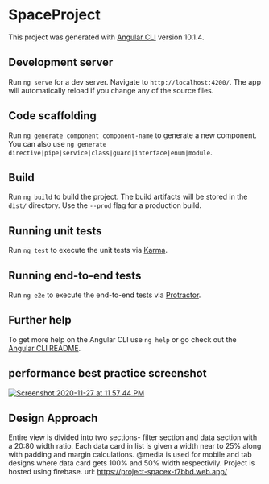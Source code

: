 # SpaceProject

This project was generated with [Angular CLI](https://github.com/angular/angular-cli) version 10.1.4.

## Development server

Run `ng serve` for a dev server. Navigate to `http://localhost:4200/`. The app will automatically reload if you change any of the source files.

## Code scaffolding

Run `ng generate component component-name` to generate a new component. You can also use `ng generate directive|pipe|service|class|guard|interface|enum|module`.

## Build

Run `ng build` to build the project. The build artifacts will be stored in the `dist/` directory. Use the `--prod` flag for a production build.

## Running unit tests

Run `ng test` to execute the unit tests via [Karma](https://karma-runner.github.io).

## Running end-to-end tests

Run `ng e2e` to execute the end-to-end tests via [Protractor](http://www.protractortest.org/).

## Further help

To get more help on the Angular CLI use `ng help` or go check out the [Angular CLI README](https://github.com/angular/angular-cli/blob/master/README.md).

## performance best practice screenshot
[
![Screenshot 2020-11-27 at 11 57 44 PM](https://user-images.githubusercontent.com/33152342/100476750-6b083280-310c-11eb-953d-aa4d10b5f4f5.png)
](url)

## Design Approach

Entire view is divided into two sections- filter section and data section with a 20:80 width ratio.
Each data card in list is given a width near to 25% along with padding and margin calculations.
@media is used for mobile and tab designs where data card gets 100% and 50% width respectivily.
Project is hosted using firebase. url: https://project-spacex-f7bbd.web.app/
